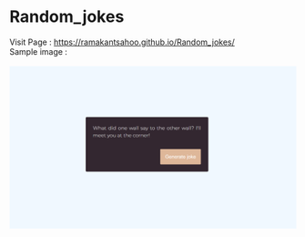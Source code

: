# Random_jokes
Visit Page : https://ramakantsahoo.github.io/Random_jokes/
<br>
Sample image : 
<br><br>
<img title="sample" alt="sample-img" src="sample.png">
